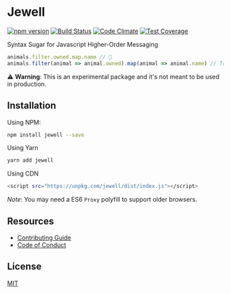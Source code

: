 # Jewell

[![npm version](https://img.shields.io/npm/v/jewell.svg)](https://www.npmjs.org/package/jewell)
[![Build Status](https://travis-ci.org/pedsmoreira/jewell.svg?branch=master)](https://travis-ci.org/pedsmoreira/jewell)
[![Code Climate](https://codeclimate.com/github/pedsmoreira/jewell/badges/gpa.svg)](https://codeclimate.com/github/pedsmoreira/jewell)
[![Test Coverage](https://codeclimate.com/github/pedsmoreira/jewell/badges/coverage.svg)](https://codeclimate.com/github/pedsmoreira/jewelle/coverage)

Syntax Sugar for Javascript Higher-Order Messaging

```javascript
animals.filter.owned.map.name // 💎
animals.filter(animal => animal.owned).map(animal => animal.name) // Tradicional
```

⚠️ **Warning**: This is an experimental package and it's not meant to be used in production.

## Installation

Using NPM:

```bash
npm install jewell --save
```

Using Yarn

```bash
yarn add jewell
```

Using CDN

```bash
<script src="https://unpkg.com/jewell/dist/index.js"></script>
```

*Note*: You may need a ES6 `Proxy` polyfill to support older browsers.

## Resources

- [Contributing Guide](./CONTRIBUTING.md)
- [Code of Conduct](./CODE_OF_CONDUCT.md)

## License

[MIT](./LICENSE)
